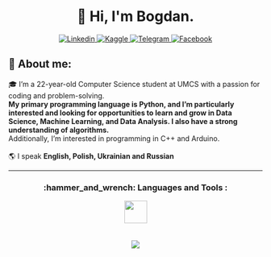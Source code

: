 <h1 align="center">👋 Hi, I'm Bogdan.</h3>

<p align="center">
   <a href="https://www.linkedin.com/in/bderdz/">
        <img alt="Linkedin" src="https://img.shields.io/badge/LinkedIn-FFDDAB?style=for-the-badge&logo=linkedin&logoColor=black" />
   </a>
   <a href="https://www.kaggle.com/bderdz">
    <img alt="Kaggle" src="https://img.shields.io/badge/Kaggle-FFDDAB?style=for-the-badge&logo=Kaggle&logoColor=black"/>
   </a>
  <a href="https://t.me/bderdz">
    <img alt="Telegram" src="https://img.shields.io/badge/Telegram-FFDDAB?style=for-the-badge&logo=telegram&logoColor=black"/>
   </a>
  <a href="https://www.facebook.com/b.derdz/">
    <img src="https://img.shields.io/badge/Facebook-FFDDAB?style=for-the-badge&logo=facebook&logoColor=black" alt="Facebook"/>
   </a>

</p>

<h2 align="left">📕 About me:</h3>
<p>
  🎓 I’m a 22-year-old Computer Science student at UMCS with a passion for coding and problem-solving. 
   <br>
   <b>My primary programming language is Python, and I’m particularly interested and looking for opportunities to learn and grow in Data Science, Machine Learning, and Data Analysis. I also have a strong understanding of algorithms.</b>
   <br>
   Additionally, I’m interested in programming in C++ and Arduino.
  <br>
   <br>
  🌎 I speak <b>English, Polish, Ukrainian and Russian </b>
</p>

---

<h3 align="center">:hammer_and_wrench: Languages and Tools :</h3>

<div align="center">
  <img height=45 align="center" src="https://go-skill-icons.vercel.app/api/icons?i=python,cpp,numpy,pandas,jupyter,git,docker,gcp,aws"/>
   <br>
   <br>
   <br>
  <img align="center" src="https://github-readme-stats.vercel.app/api/top-langs/?username=bderdz&theme=gruvbox_light&layout=donut" /> 
</div>
